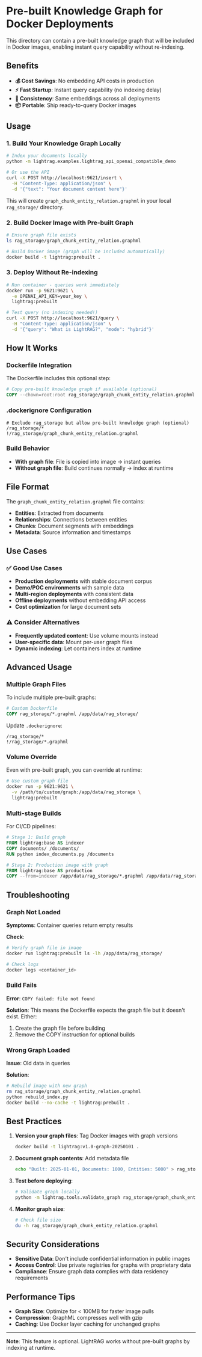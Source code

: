 # Pre-built Knowledge Graph for Docker Deployments

This directory can contain a pre-built knowledge graph that will be included in Docker images, enabling instant query capability without re-indexing.

## Benefits

- **💰 Cost Savings**: No embedding API costs in production
- **⚡ Fast Startup**: Instant query capability (no indexing delay)
- **🔄 Consistency**: Same embeddings across all deployments
- **📦 Portable**: Ship ready-to-query Docker images

## Usage

### 1. Build Your Knowledge Graph Locally

```bash
# Index your documents locally
python -m lightrag.examples.lightrag_api_openai_compatible_demo

# Or use the API
curl -X POST http://localhost:9621/insert \
  -H "Content-Type: application/json" \
  -d '{"text": "Your document content here"}'
```

This will create `graph_chunk_entity_relation.graphml` in your local `rag_storage/` directory.

### 2. Build Docker Image with Pre-built Graph

```bash
# Ensure graph file exists
ls rag_storage/graph_chunk_entity_relation.graphml

# Build Docker image (graph will be included automatically)
docker build -t lightrag:prebuilt .
```

### 3. Deploy Without Re-indexing

```bash
# Run container - queries work immediately
docker run -p 9621:9621 \
  -e OPENAI_API_KEY=your_key \
  lightrag:prebuilt

# Test query (no indexing needed!)
curl -X POST http://localhost:9621/query \
  -H "Content-Type: application/json" \
  -d '{"query": "What is LightRAG?", "mode": "hybrid"}'
```

## How It Works

### Dockerfile Integration

The Dockerfile includes this optional step:

```dockerfile
# Copy pre-built knowledge graph if available (optional)
COPY --chown=root:root rag_storage/graph_chunk_entity_relation.graphml /app/data/rag_storage/
```

### .dockerignore Configuration

```
# Exclude rag_storage but allow pre-built knowledge graph (optional)
/rag_storage/*
!/rag_storage/graph_chunk_entity_relation.graphml
```

### Build Behavior

- **With graph file**: File is copied into image → instant queries
- **Without graph file**: Build continues normally → index at runtime

## File Format

The `graph_chunk_entity_relation.graphml` file contains:
- **Entities**: Extracted from documents
- **Relationships**: Connections between entities
- **Chunks**: Document segments with embeddings
- **Metadata**: Source information and timestamps

## Use Cases

### ✅ Good Use Cases

- **Production deployments** with stable document corpus
- **Demo/POC environments** with sample data
- **Multi-region deployments** with consistent data
- **Offline deployments** without embedding API access
- **Cost optimization** for large document sets

### ⚠️ Consider Alternatives

- **Frequently updated content**: Use volume mounts instead
- **User-specific data**: Mount per-user graph files
- **Dynamic indexing**: Let containers index at runtime

## Advanced Usage

### Multiple Graph Files

To include multiple pre-built graphs:

```dockerfile
# Custom Dockerfile
COPY rag_storage/*.graphml /app/data/rag_storage/
```

Update `.dockerignore`:
```
/rag_storage/*
!/rag_storage/*.graphml
```

### Volume Override

Even with pre-built graph, you can override at runtime:

```bash
# Use custom graph file
docker run -p 9621:9621 \
  -v /path/to/custom/graph:/app/data/rag_storage \
  lightrag:prebuilt
```

### Multi-stage Builds

For CI/CD pipelines:

```dockerfile
# Stage 1: Build graph
FROM lightrag:base AS indexer
COPY documents/ /documents/
RUN python index_documents.py /documents

# Stage 2: Production image with graph
FROM lightrag:base AS production
COPY --from=indexer /app/data/rag_storage/*.graphml /app/data/rag_storage/
```

## Troubleshooting

### Graph Not Loaded

**Symptoms**: Container queries return empty results

**Check**:
```bash
# Verify graph file in image
docker run lightrag:prebuilt ls -lh /app/data/rag_storage/

# Check logs
docker logs <container_id>
```

### Build Fails

**Error**: `COPY failed: file not found`

**Solution**: This means the Dockerfile expects the graph file but it doesn't exist. Either:
1. Create the graph file before building
2. Remove the COPY instruction for optional builds

### Wrong Graph Loaded

**Issue**: Old data in queries

**Solution**:
```bash
# Rebuild image with new graph
rm rag_storage/graph_chunk_entity_relation.graphml
python rebuild_index.py
docker build --no-cache -t lightrag:prebuilt .
```

## Best Practices

1. **Version your graph files**: Tag Docker images with graph versions
   ```bash
   docker build -t lightrag:v1.0-graph-20250101 .
   ```

2. **Document graph contents**: Add metadata file
   ```bash
   echo "Built: 2025-01-01, Documents: 1000, Entities: 5000" > rag_storage/graph_metadata.txt
   ```

3. **Test before deploying**:
   ```bash
   # Validate graph locally
   python -m lightrag.tools.validate_graph rag_storage/graph_chunk_entity_relation.graphml
   ```

4. **Monitor graph size**:
   ```bash
   # Check file size
   du -h rag_storage/graph_chunk_entity_relation.graphml
   ```

## Security Considerations

- **Sensitive Data**: Don't include confidential information in public images
- **Access Control**: Use private registries for graphs with proprietary data
- **Compliance**: Ensure graph data complies with data residency requirements

## Performance Tips

- **Graph Size**: Optimize for < 100MB for faster image pulls
- **Compression**: GraphML compresses well with gzip
- **Caching**: Use Docker layer caching for unchanged graphs

---

**Note**: This feature is optional. LightRAG works without pre-built graphs by indexing at runtime.
